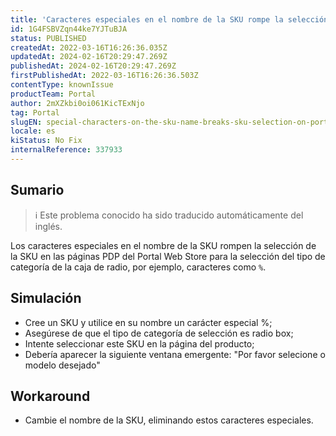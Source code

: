 ```yaml
---
title: 'Caracteres especiales en el nombre de la SKU rompe la selección de la SKU en las páginas del Portal Web Store PDP para la caja de radio Tipo de selección de la categoría'
id: 1G4FSBVZqn44ke7YJTuBJA
status: PUBLISHED
createdAt: 2022-03-16T16:26:36.035Z
updatedAt: 2024-02-16T20:29:47.269Z
publishedAt: 2024-02-16T20:29:47.269Z
firstPublishedAt: 2022-03-16T16:26:36.503Z
contentType: knownIssue
productTeam: Portal
author: 2mXZkbi0oi061KicTExNjo
tag: Portal
slugEN: special-characters-on-the-sku-name-breaks-sku-selection-on-portal-web-store-pdp-pages-for-radio-box-category-type-of-selection
locale: es
kiStatus: No Fix
internalReference: 337933
---
```


## Sumario

>ℹ️ Este problema conocido ha sido traducido automáticamente del inglés.


Los caracteres especiales en el nombre de la SKU rompen la selección de la SKU en las páginas PDP del Portal Web Store para la selección del tipo de categoría de la caja de radio, por ejemplo, caracteres como `%`.




## Simulación


- Cree un SKU y utilice en su nombre un carácter especial %;
- Asegúrese de que el tipo de categoría de selección es radio box;
- Intente seleccionar este SKU en la página del producto;
- Debería aparecer la siguiente ventana emergente: "Por favor selecione o modelo desejado"




## Workaround


- Cambie el nombre de la SKU, eliminando estos caracteres especiales.

